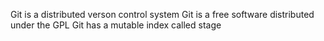 Git is a distributed verson control system
Git is a free software distributed under the GPL
Git has a mutable index called stage